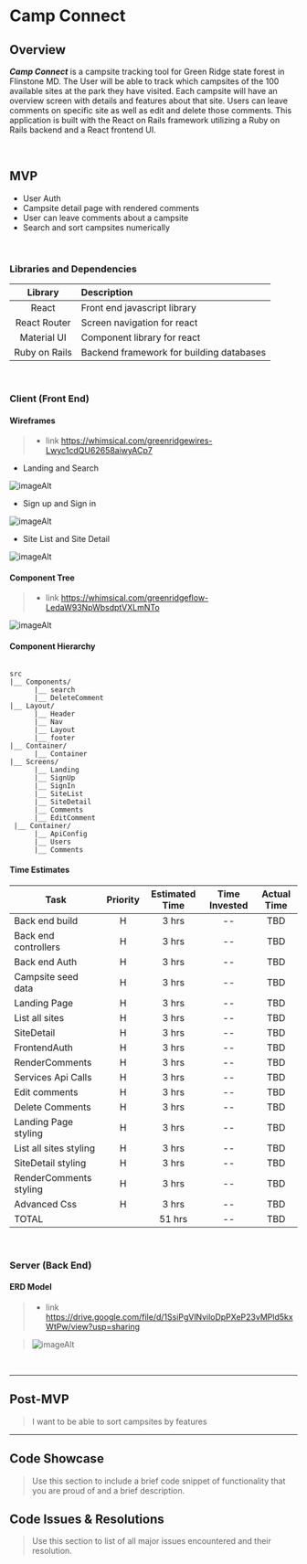# Camp Connect

## Overview

_**Camp Connect**_ is a campsite tracking tool for Green Ridge state forest in Flinstone MD.  The User will be able to track which campsites of the 100 available sites at the park they have visited.  Each campsite will have an overview screen with details and features about that site.  Users can leave comments on specific site as well as edit and delete those comments. This application is built with the React on Rails framework utilizing a Ruby on Rails backend and a React frontend UI.


<br>

## MVP

- User Auth
- Campsite detail page with rendered comments
- User can leave comments about a campsite
- Search and sort campsites numerically

<br>

### Libraries and Dependencies

|     Library      | Description                                |
| :--------------: | :----------------------------------------- |
|      React       | Front end javascript library|
|   React Router   | Screen navigation for react |
|    Material UI   | Component library for react |
|   Ruby on Rails  | Backend framework for building databases |


<br>

### Client (Front End)

#### Wireframes

> - link https://whimsical.com/greenridgewires-Lwyc1cdQU62658aiwyACp7

- Landing and Search

![imageAlt](https://i.imgur.com/fBQNFf6.png)

- Sign up and Sign in

![imageAlt](https://i.imgur.com/a3cY09e.png)

- Site List and Site Detail

![imageAlt](https://i.imgur.com/B2Cf6jR.png)


#### Component Tree

> - link https://whimsical.com/greenridgeflow-LedaW93NpWbsdptVXLmNTo

![imageAlt](https://i.imgur.com/8Mq95W9.png)

#### Component Hierarchy

``` structure

src
|__ Components/
      |__ search
      |__ DeleteComment
|__ Layout/
      |__ Header
      |__ Nav
      |__ Layout
      |__ footer
|__ Container/
      |__ Container
|__ Screens/
      |__ Landing
      |__ SignUp
      |__ SignIn
      |__ SiteList
      |__ SiteDetail
      |__ Comments
      |__ EditComment
 |__ Container/
      |__ ApiConfig
      |__ Users
      |__ Comments

```

#### Time Estimates


| Task                | Priority | Estimated Time | Time Invested | Actual Time |
| ------------------- | :------: | :------------: | :-----------: | :---------: |
| Back end build  |    H     |     3 hrs      |     --     |     TBD     |
| Back end controllers  |    H     |     3 hrs      |     --     |     TBD     |
|Back end Auth |    H     |     3 hrs      |     --    |     TBD     |
| Campsite seed data |    H     |     3 hrs      |    --     |     TBD     |
| Landing Page |    H     |     3 hrs      |     --     |     TBD     |
| List all sites |    H     |     3 hrs      |     --     |     TBD     |
| SiteDetail |    H     |     3 hrs      |     --     |     TBD     |
| FrontendAuth |    H     |     3 hrs      |     --     |     TBD     |
| RenderComments |    H     |     3 hrs      |     --     |     TBD     |
| Services Api Calls |    H     |     3 hrs      |     --     |     TBD     |
| Edit comments |    H     |     3 hrs      |     --     |     TBD     |
| Delete Comments |    H     |     3 hrs      |     --     |     TBD     |
| Landing Page styling|    H     |     3 hrs      |     --     |     TBD     |
| List all sites styling|    H     |     3 hrs      |     --     |     TBD     |
| SiteDetail styling|    H     |     3 hrs      |     --     |     TBD     |
| RenderComments styling|    H     |     3 hrs      |     --     |     TBD     |
| Advanced Css |    H     |     3 hrs      |     --     |     TBD     |
| TOTAL               |          |     51 hrs      |    --     |     TBD     |


<br>

### Server (Back End)

#### ERD Model

> - link https://drive.google.com/file/d/1SsiPgVlNviloDpPXeP23vMPld5kxWtPw/view?usp=sharing

> ![imageAlt](https://i.imgur.com/AuoN2Uy.png)

<br>

***

## Post-MVP

> I want to be able to sort campsites by features

***

## Code Showcase

> Use this section to include a brief code snippet of functionality that you are proud of and a brief description.

## Code Issues & Resolutions

> Use this section to list of all major issues encountered and their resolution.
